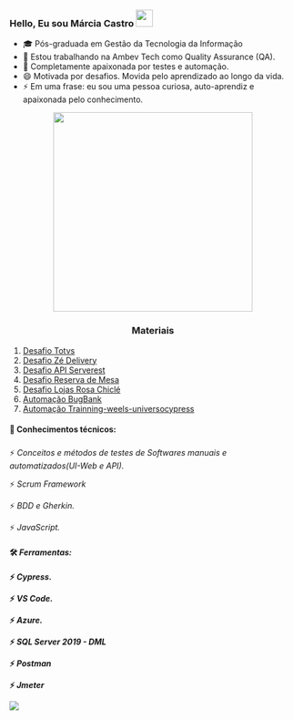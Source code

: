 ### Hello, Eu sou Márcia Castro <img src="https://raw.githubusercontent.com/Qatata/Qatata/master/wave.gif" width="30px">

- 🎓 Pós-graduada em Gestão da Tecnologia da Informação
- 🔭 Estou trabalhando na Ambev Tech como Quality Assurance (QA).
- 🌱 Completamente apaixonada por testes e automação.
- 😄 Motivada por desafios. Movida pelo aprendizado ao longo da vida.
- ⚡ Em uma frase: eu sou uma pessoa curiosa, auto-aprendiz e apaixonada pelo conhecimento.
<p align="center">
  <img src="https://super.abril.com.br/wp-content/uploads/2016/09/super_imggato_digitando_0.gif" width="350">
</p>


<h3 align="center">Materiais</h3>

1. [Desafio Totvs](https://github.com/MarciarsCastro/DesafioTotvs)
1. [Desafio Zé Delivery](https://github.com/MarciarsCastro/DesafioZe)
1. [Desafio API Serverest](https://github.com/MarciarsCastro/Teste-API-Serverest)
3. [Desafio Reserva de Mesa](https://github.com/MarciarsCastro/DesafioReservadeMesa)
5. [Desafio Lojas Rosa Chiclé](https://github.com/MarciarsCastro/FinalChallengeQA-StartTech)
7. [Automação BugBank](https://github.com/MarciarsCastro/BugBank)
8. [Automação Trainning-weels-universocypress](https://github.com/MarciarsCastro/Trainning-weels-universocypress)





#### 📗 Conhecimentos técnicos:<h3>  
 ⚡   *Conceitos e métodos de testes de Softwares manuais e automatizados(UI-Web e API).*
  
 ⚡   *Scrum Framework*
  
 ⚡   *BDD e Gherkin.*
 
 ⚡   *JavaScript.*  

#### 🛠️ *Ferramentas: <h4>*
⚡ *Cypress.*
  
⚡ *VS Code.*
 
⚡ *Azure.*
  
⚡ *SQL Server 2019 - DML*
  
⚡ *Postman*

⚡ *Jmeter*
  
  
 [<img src="https://img.shields.io/badge/linkedin-%230077B5.svg?&style=for-the-badge&logo=linkedin&logoColor=white" />](https://www.linkedin.com/in/m%C3%A1rcia-castro-95308aba/)
